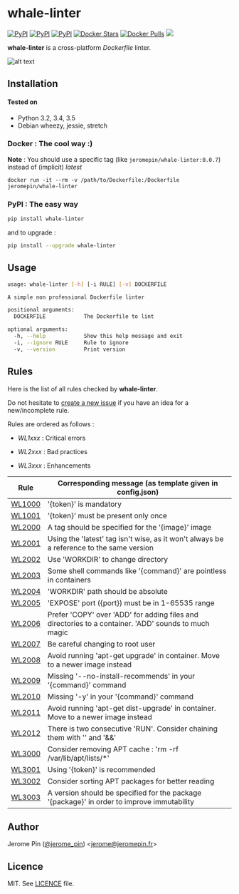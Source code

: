 # whale-linter

[![PyPI](https://img.shields.io/pypi/v/whale-linter.svg)](https://pypi.python.org/pypi/whale-linter)
[![PyPI](https://img.shields.io/pypi/dm/whale-linter.svg)](https://pypi.python.org/pypi/whale-linter)
[![PyPI](https://img.shields.io/pypi/l/whale-linter.svg)](https://raw.githubusercontent.com/jeromepin/whale-linter/master/LICENSE)
[![Docker Stars](https://img.shields.io/docker/stars/jeromepin/whale-linter.svg)](https://hub.docker.com/r/jeromepin/whale-linter/)
[![Docker Pulls](https://img.shields.io/docker/pulls/jeromepin/whale-linter.svg)](https://hub.docker.com/r/jeromepin/whale-linter/)
[![](https://images.microbadger.com/badges/image/jeromepin/whale-linter.svg)](https://microbadger.com/images/jeromepin/whale-linter "Get your own image badge on microbadger.com")

**whale-linter** is a cross-platform *Dockerfile* linter.

![alt text](https://raw.githubusercontent.com/jeromepin/whale-linter/master/whale-linter.png)


## Installation

#### Tested on

* Python 3.2, 3.4, 3.5
* Debian wheezy, jessie, stretch


### Docker : The cool way :)

**Note** : You should use a specific tag (like `jeromepin/whale-linter:0.0.7`) instead of (implicit) *latest*

```
docker run -it --rm -v /path/to/Dockerfile:/Dockerfile jeromepin/whale-linter
```


### PyPI : The easy way

```bash
pip install whale-linter
```

and to upgrade :

```bash
pip install --upgrade whale-linter
```


## Usage

```bash
usage: whale-linter [-h] [-i RULE] [-v] DOCKERFILE

A simple non professional Dockerfile linter

positional arguments:
  DOCKERFILE            The Dockerfile to lint

optional arguments:
  -h, --help            Show this help message and exit
  -i, --ignore RULE     Rule to ignore
  -v, --version         Print version
```


## Rules

Here is the list of all rules checked by **whale-linter**.

Do not hesitate to [create a new issue](https://github.com/jeromepin/whale-linter/issues/new) if you have an idea for a new/incomplete rule.


Rules are ordered as follows :

* *WL1xxx* : Critical errors

* *WL2xxx* : Bad practices

* *WL3xxx* : Enhancements


| Rule | Corresponding message (as template given in config.json) |
| ------ | ----------- |
| [WL1000](https://github.com/jeromepin/whale-linter/wiki/WL1000) | '{token}' is mandatory |
| [WL1001](https://github.com/jeromepin/whale-linter/wiki/WL1001) | '{token}' must be present only once |
| [WL2000](https://github.com/jeromepin/whale-linter/wiki/WL2000) | A tag should be specified for the '{image}' image |
| [WL2001](https://github.com/jeromepin/whale-linter/wiki/WL2001) | Using the 'latest' tag isn't wise, as it won't always be a reference to the same version |
| [WL2002](https://github.com/jeromepin/whale-linter/wiki/WL2002) | Use 'WORKDIR' to change directory |
| [WL2003](https://github.com/jeromepin/whale-linter/wiki/WL2003) | Some shell commands like '{command}' are pointless in containers |
| [WL2004](https://github.com/jeromepin/whale-linter/wiki/WL2004) | 'WORKDIR' path should be absolute |
| [WL2005](https://github.com/jeromepin/whale-linter/wiki/WL2005) | 'EXPOSE' port ({port}) must be in 1-65535 range |
| [WL2006](https://github.com/jeromepin/whale-linter/wiki/WL2006) | Prefer 'COPY' over 'ADD' for adding files and directories to a container. 'ADD' sounds to much magic |
| [WL2007](https://github.com/jeromepin/whale-linter/wiki/WL2007) | Be careful changing to root user |
| [WL2008](https://github.com/jeromepin/whale-linter/wiki/WL2008) | Avoid running 'apt-get upgrade' in container. Move to a newer image instead |
| [WL2009](https://github.com/jeromepin/whale-linter/wiki/WL2009) | Missing '--no-install-recommends' in your '{command}' command |
| [WL2010](https://github.com/jeromepin/whale-linter/wiki/WL2010) | Missing '-y' in your '{command}' command |
| [WL2011](https://github.com/jeromepin/whale-linter/wiki/WL2011) | Avoid running 'apt-get dist-upgrade' in container. Move to a newer image instead |
| [WL2012](https://github.com/jeromepin/whale-linter/wiki/WL2012) | There is two consecutive 'RUN'. Consider chaining them with '\' and '&&' |
| [WL3000](https://github.com/jeromepin/whale-linter/wiki/WL3000) | Consider removing APT cache : 'rm -rf /var/lib/apt/lists/*' |
| [WL3001](https://github.com/jeromepin/whale-linter/wiki/WL3001) | Using '{token}' is recommended |
| [WL3002](https://github.com/jeromepin/whale-linter/wiki/WL3002) | Consider sorting APT packages for better reading |
| [WL3003](https://github.com/jeromepin/whale-linter/wiki/WL3003) | A version should be specified for the package '{package}' in order to improve immutability |


## Author

Jerome Pin ([@jerome_pin](https://twitter.com/jerome_pin)) <<jerome@jeromepin.fr>>


## Licence

MIT. See [LICENCE](https://raw.githubusercontent.com/jeromepin/whale-linter/master/LICENSE) file.
